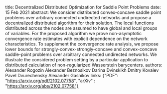 title: Decentralized Distributed Optimization for Saddle Point Problems
date: 15 Feb 2021
abstract: We consider distributed convex-concave saddle point problems over arbitrary connected undirected networks and propose a decentralized distributed algorithm for their solution. The local functions distributed across the nodes are assumed to have global and local groups of variables. For the proposed algorithm we prove non-asymptotic convergence rate estimates with explicit dependence on the network characteristics. To supplement the convergence rate analysis, we propose lower bounds for strongly-convex-strongly-concave and convex-concave saddle-point problems over arbitrary connected undirected networks. We illustrate the considered problem setting by a particular application to distributed calculation of non-regularized Wasserstein barycenters.
authors:        Alexander Rogozin
                Alexander Beznosikov
                Darina Dvinskikh
                Dmitry Kovalev
                Pavel Dvurechensky
                Alexander Gasnikov
links: {"PDF": "https://arxiv.org/pdf/2102.07758", "arXiv" : "https://arxiv.org/abs/2102.07758"}